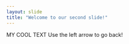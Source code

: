 ```yaml
---
layout: slide
title: "Welcome to our second slide!"
---
```

MY COOL TEXT
Use the left arrow to go back!
